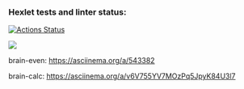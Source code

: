 ### Hexlet tests and linter status:
[![Actions Status](https://github.com/Elanieli/frontend-project-44/workflows/hexlet-check/badge.svg)](https://github.com/Elanieli/frontend-project-44/actions)

<a href="https://codeclimate.com/github/Elanieli/frontend-project-44/maintainability"><img src="https://api.codeclimate.com/v1/badges/54354022d6a8dd8cb3ea/maintainability" /></a>

brain-even: https://asciinema.org/a/543382

brain-calc: https://asciinema.org/a/v6V755YV7MOzPq5JpyK84U3l7 

